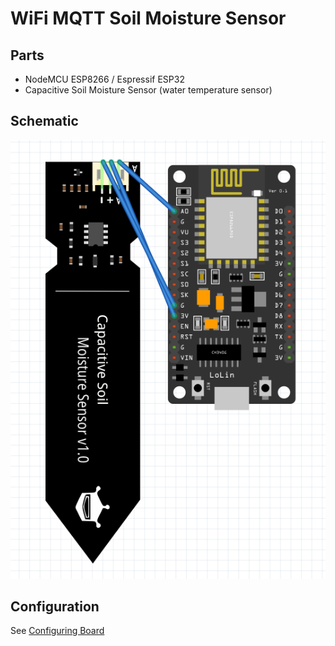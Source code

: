 # WiFi MQTT Soil Moisture Sensor

## Parts
- NodeMCU ESP8266 / Espressif ESP32
- Capacitive Soil Moisture Sensor (water temperature sensor)

## Schematic
![Circuit schematic](circuit_schematic.png)

## Configuration
See [Configuring Board](../README.md#Configuration)